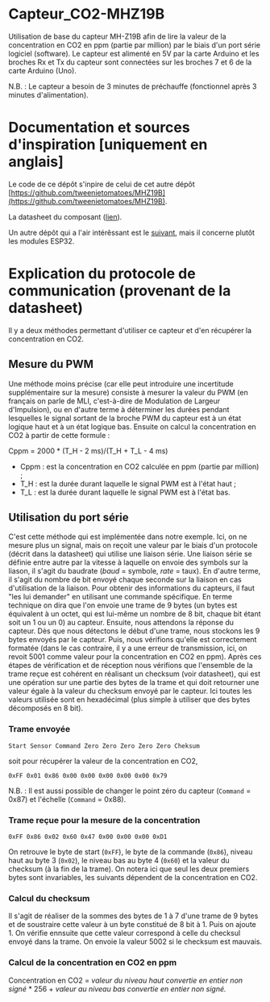 # Capteur_CO2-MHZ19B

Utilisation de base du capteur MH-Z19B afin de lire la valeur de la concentration en CO2 en ppm (partie par million) par le biais d'un port série logiciel (software). Le capteur est alimenté en 5V par la carte Arduino et les broches Rx et Tx du capteur sont connectées sur les broches 7 et 6 de la carte Arduino (Uno).

N.B. : Le capteur a besoin de 3 minutes de préchauffe (fonctionnel après 3 minutes d'alimentation).


# Documentation et sources d'inspiration [uniquement en anglais]

Le code de ce dépôt s'inpire de celui de cet autre dépôt [https://github.com/tweenietomatoes/MHZ19B](https://github.com/tweenietomatoes/MHZ19B).

La datasheet du composant ([lien](https://www.winsen-sensor.com/d/files/PDF/Infrared%20Gas%20Sensor/NDIR%20CO2%20SENSOR/MH-Z19%20CO2%20Ver1.0.pdf)).

Un autre dépôt qui a l'air intérêssant est le [suivant](https://github.com/WifWaf/MH-Z19), mais il concerne plutôt les modules ESP32.

# Explication du protocole de communication (provenant de la datasheet)
Il y a deux méthodes permettant d'utiliser ce capteur et d'en récupérer la concentration en CO2.

## Mesure du PWM
Une méthode moins précise (car elle peut introduire une incertitude supplémentaire sur la mesure) consiste à mesurer la valeur du PWM (en français on parle de MLI, c'est-à-dire de Modulation de Largeur d'Impulsion), ou en d'autre terme à déterminer les durées pendant lesquelles le signal sortant de la broche PWM du capteur est à un état logique haut et à un état logique bas. Ensuite on calcul la concentration en CO2 à partir de cette formule :

Cppm = 2000 * (T_H - 2 ms)/(T_H + T_L - 4 ms)


- Cppm : est la concentration en CO2 calculée en ppm (partie par million) ;
- T_H : est la durée durant laquelle le signal PWM est à l'état haut ;
- T_L : est la durée durant laquelle le signal PWM est à l'état bas.

## Utilisation du port série
C'est cette méthode qui est implémentée dans notre exemple. Ici, on ne mesure plus un signal, mais on reçoit une valeur par le biais d'un protocole (décrit dans la datasheet) qui utilise une liaison série. Une liaison série se définie entre autre par la vitesse à laquelle on envoie des symbols sur la liason, il s'agit du baudrate (*baud* = symbole, *rate* = taux). En d'autre terme, il s'agit du nombre de bit envoyé chaque seconde sur la liaison en cas d'utilisation de la liaison. Pour obtenir des informations du capteurs, il faut "les lui demander" en utilisant une commande spécifique. En terme technique on dira que l'on envoie une trame de 9 bytes (un bytes est équivalent à un octet, qui est lui-même un nombre de 8 bit, chaque bit étant soit un 1 ou un 0) au capteur. Ensuite, nous attendons la réponse du capteur. Dès que nous détectons le début d'une trame, nous stockons les 9 bytes envoyés par le capteur. Puis, nous vérifions qu'elle est correctement formatée (dans le cas contraire, il y a une erreur de transmission, ici, on revoit 5001 comme valeur pour la concentration en CO2 en ppm). Après ces étapes de vérification et de réception nous vérifions que l'ensemble de la trame reçue est cohérent en réalisant un checksum (voir datasheet), qui est une opération sur une partie des bytes de la trame et qui doit retourner une valeur égale à la valeur du checksum envoyé par le capteur. Ici toutes les valeurs utilisée sont en hexadécimal (plus simple à utiliser que des bytes décomposés en 8 bit).

### Trame envoyée
``Start Sensor Command Zero Zero Zero Zero Zero Cheksum``

soit pour récupérer la valeur de la concentration en CO2,

``0xFF 0x01 0x86 0x00 0x00 0x00 0x00 0x00 0x79``

N.B. : Il est aussi possible de changer le point zéro du capteur (``Command`` = 0x87) et l'échelle (``Command`` = 0x88).

### Trame reçue pour la mesure de la concentration
``0xFF 0x86 0x02 0x60 0x47 0x00 0x00 0x00 0xD1``

On retrouve le byte de start (``0xFF``), le byte de la commande (``0x86``), niveau haut au byte 3 (``0x02``), le niveau bas au byte 4  (``0x60``) et la valeur du checksum (à la fin de la trame). On notera ici que seul les deux premiers bytes sont invariables, les suivants dépendent de la concentration en CO2.

### Calcul du checksum
Il s'agit de réaliser de la sommes des bytes de 1 à 7 d'une trame de 9 bytes et de soustraire cette valeur à un byte constitué de 8 bit à 1. Puis on ajoute 1. On vérifie ennsuite que cette valeur correspond à celle du checksul envoyé dans la trame. On envoie la valeur 5002 si le checksum est mauvais.

### Calcul de la concentration en CO2 en ppm
Concentration en CO2 = *valeur du niveau haut convertie en entier non signé* * 256 + *valeur au niveau bas convertie en entier non signé.*

